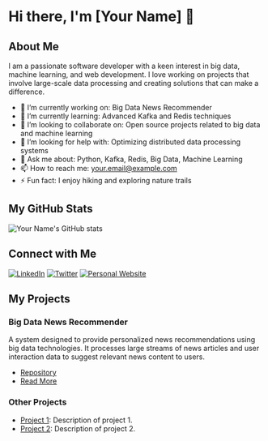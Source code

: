 
# Hi there, I'm [Your Name] 👋

## About Me

I am a passionate software developer with a keen interest in big data, machine learning, and web development. I love working on projects that involve large-scale data processing and creating solutions that can make a difference.

- 🔭 I’m currently working on: Big Data News Recommender
- 🌱 I’m currently learning: Advanced Kafka and Redis techniques
- 👯 I’m looking to collaborate on: Open source projects related to big data and machine learning
- 🤔 I’m looking for help with: Optimizing distributed data processing systems
- 💬 Ask me about: Python, Kafka, Redis, Big Data, Machine Learning
- 📫 How to reach me: your.email@example.com
- ⚡ Fun fact: I enjoy hiking and exploring nature trails

## My GitHub Stats

![Your Name's GitHub stats](https://github-readme-stats.vercel.app/api?username=yourusername&show_icons=true&theme=radical)

## Connect with Me

[![LinkedIn](https://img.shields.io/badge/LinkedIn-blue?style=flat&logo=linkedin&labelColor=blue)](https://www.linkedin.com/in/yourlinkedin/)
[![Twitter](https://img.shields.io/badge/Twitter-blue?style=flat&logo=twitter&labelColor=blue)](https://twitter.com/yourtwitter/)
[![Personal Website](https://img.shields.io/badge/Website-red?style=flat&logo=google-chrome&labelColor=red)](https://yourwebsite.com/)

## My Projects

### Big Data News Recommender

A system designed to provide personalized news recommendations using big data technologies. It processes large streams of news articles and user interaction data to suggest relevant news content to users.

- [Repository](https://github.com/yourusername/Big-Data-News-Recommender)
- [Read More](https://yourwebsite.com/big-data-news-recommender)

### Other Projects

- [Project 1](https://github.com/yourusername/project1): Description of project 1.
- [Project 2](https://github.com/yourusername/project2): Description of project 2.
